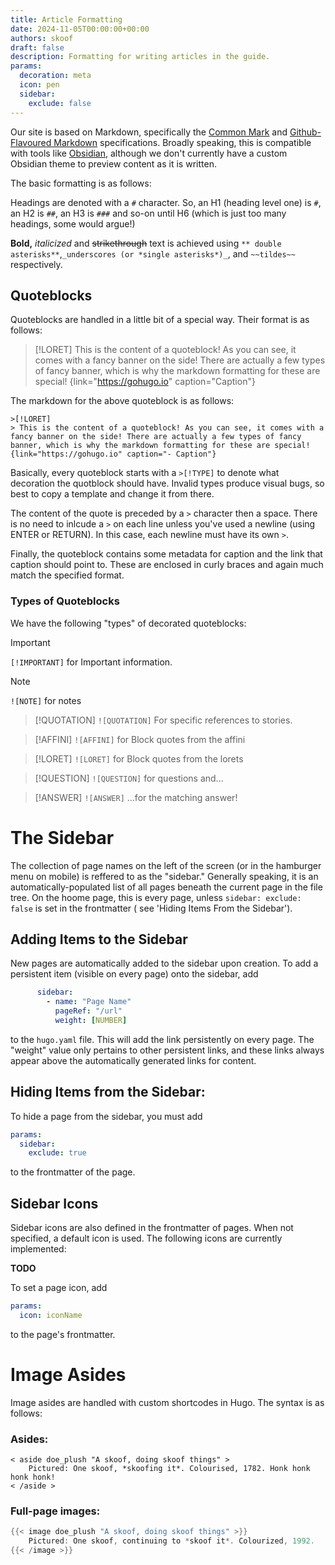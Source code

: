 ```yaml
---
title: Article Formatting
date: 2024-11-05T00:00:00+00:00
authors: skoof
draft: false
description: Formatting for writing articles in the guide.
params:
  decoration: meta
  icon: pen
  sidebar:
    exclude: false
---
```

Our site is based on Markdown, specifically the [Common Mark](https://spec.commonmark.org/0.31.2/) and [Github-Flavoured Markdown](https://github.github.com/gfm/) specifications. Broadly speaking, this is compatible with tools like [Obsidian](Obsidian.md), although we don't currently have a custom Obsidian theme to preview content as it is written. 

The basic formatting is as follows: 

Headings are denoted with a `#` character. So, an H1 (heading level one) is `#`, an H2 is `##`, an H3 is `###` and so-on until H6 (which is just too many headings, some would argue!)

**Bold,** *italicized* and ~~strikethrough~~ text is achieved using `** double asterisks**`,`_underscores (or *single asterisks*)_`, and ``~~tildes~~`` respectively. 

## Quoteblocks
Quoteblocks are handled in a little bit of a special way. Their format is as follows:
>[!LORET]
> This is the content of a quoteblock! As you can see, it comes with a fancy banner on the side! There are actually a few types of fancy banner, which is why the markdown formatting for these are special! 
{link="https://gohugo.io" caption="Caption"}

The markdown for the above quoteblock is as follows:
```
>[!LORET]
> This is the content of a quoteblock! As you can see, it comes with a fancy banner on the side! There are actually a few types of fancy banner, which is why the markdown formatting for these are special! 
{link="https://gohugo.io" caption="- Caption"}
```

Basically, every quoteblock starts with a `>[!TYPE]` to denote what decoration the quotblock should have. Invalid types produce visual bugs, so best to copy a template and change it from there. 

The content of the quote is preceded by a `>` character then a space. There is no need to inlcude a `>` on each line unless you've used a newline (using ENTER or RETURN). In this case, each newline must have its own `>`. 

Finally, the quoteblock contains some metadata for caption and the link that caption should point to. These are enclosed in curly braces and again much match the specified format. 

### Types of Quoteblocks 
We have the following "types" of decorated quoteblocks:
    

>[!IMPORTANT]
> `[!IMPORTANT]` for Important information. 


> [!NOTE]
> `![NOTE]` for notes 


> [!QUOTATION]
> `![QUOTATION]` For specific references to stories. 


> [!AFFINI]
> `![AFFINI]` for Block quotes from the affini


> [!LORET]
> `![LORET]` for Block quotes from the lorets


> [!QUESTION]
> `![QUESTION]` for questions and... 


> [!ANSWER]
> `![ANSWER]` ...for the matching answer! 

# The Sidebar
The collection of page names on the left of the screen (or in the hamburger menu on mobile) is reffered to as the "sidebar." Generally speaking, it is an automatically-populated list of all pages beneath the current page in the file tree. On the hoome page, this is every page, unless `sidebar: exclude: false` is set in the frontmatter ( see 'Hiding Items From the Sidebar'). 
## Adding Items to the Sidebar
New pages are automatically added to the sidebar upon creation. To add a persistent item (visible on every page) onto the sidebar, add 
```yaml
      sidebar:
        - name: "Page Name"
          pageRef: "/url" 
          weight: [NUMBER]
```

to the `hugo.yaml` file. This will add the link persistently on every page. The "weight" value only pertains to other persistent links, and these links always appear above the automatically generated links for content. 

## Hiding Items from the Sidebar:
To hide a page from the sidebar, you must add 
```yaml
params:
  sidebar:
    exclude: true
```
to the frontmatter of the page.

## Sidebar Icons
Sidebar icons are also defined in the frontmatter of pages. When not specified, a default icon is used. The following icons are currently implemented: 

**TODO**

To set a page icon, add 
```yaml
params:
  icon: iconName
```
to the page's frontmatter. 


# Image Asides
Image asides are handled with custom shortcodes in Hugo. The syntax is as follows:

### Asides:
```
< aside doe_plush "A skoof, doing skoof things" >
    Pictured: One skoof, *skoofing it*. Colourised, 1782. Honk honk honk honk!
< /aside >
```

### Full-page images:
```go
{{< image doe_plush "A skoof, doing skoof things" >}}
    Pictured: One skoof, continuing to *skoof it*. Colourized, 1992.
{{< /image >}}
```